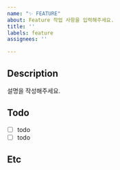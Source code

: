 ```yaml
---
name: "✨ FEATURE"
about: Feature 작업 사항을 입력해주세요.
title: ''
labels: feature
assignees: ''

---
```


## Description
설명을 작성해주세요.


## Todo
- [ ] todo
- [ ] todo 

## Etc
